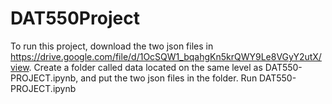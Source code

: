 # DAT550Project

To run this project, download the two json files in https://drive.google.com/file/d/1OcSQW1_bqahgKn5krQWY9Le8VGyY2utX/view.
Create a folder called data located on the same level as DAT550-PROJECT.ipynb, and put the two json files in the folder.
Run DAT550-PROJECT.ipynb